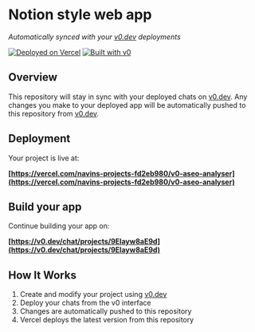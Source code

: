 # Notion style web app

*Automatically synced with your [v0.dev](https://v0.dev) deployments*

[![Deployed on Vercel](https://img.shields.io/badge/Deployed%20on-Vercel-black?style=for-the-badge&logo=vercel)](https://vercel.com/navins-projects-fd2eb980/v0-aseo-analyser)
[![Built with v0](https://img.shields.io/badge/Built%20with-v0.dev-black?style=for-the-badge)](https://v0.dev/chat/projects/9EIayw8aE9d)

## Overview

This repository will stay in sync with your deployed chats on [v0.dev](https://v0.dev).
Any changes you make to your deployed app will be automatically pushed to this repository from [v0.dev](https://v0.dev).

## Deployment

Your project is live at:

**[https://vercel.com/navins-projects-fd2eb980/v0-aseo-analyser](https://vercel.com/navins-projects-fd2eb980/v0-aseo-analyser)**

## Build your app

Continue building your app on:

**[https://v0.dev/chat/projects/9EIayw8aE9d](https://v0.dev/chat/projects/9EIayw8aE9d)**

## How It Works

1. Create and modify your project using [v0.dev](https://v0.dev)
2. Deploy your chats from the v0 interface
3. Changes are automatically pushed to this repository
4. Vercel deploys the latest version from this repository
